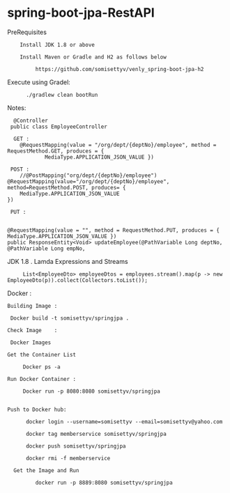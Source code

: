 # spring-boot-jpa-RestAPI


PreRequisites
 
        Install JDK 1.8 or above
        
        Install Maven or Gradle and H2 as follows below 
        
             https://github.com/somisettyv/venly_spring-boot-jpa-h2
             
  Execute using Gradel:
 
          ./gradlew clean bootRun
          
   Notes:
   
      @Controller
     public class EmployeeController 
   
      GET :
      	@RequestMapping(value = "/org/dept/{deptNo}/employee", method = RequestMethod.GET, produces = {
      			MediaType.APPLICATION_JSON_VALUE })
    
     POST :
      	//@PostMapping("org/dept/{deptNo}/employee")
    @RequestMapping(value="/org/dept/{deptNo}/employee", method=RequestMethod.POST, produces= {
        MediaType.APPLICATION_JSON_VALUE
    })
      
     PUT :
       
        	
	@RequestMapping(value = "", method = RequestMethod.PUT, produces = { MediaType.APPLICATION_JSON_VALUE })
	public ResponseEntity<Void> updateEmployee(@PathVariable Long deptNo, @PathVariable Long empNo,
  
  
  JDK 1.8 . Lamda Expressions and Streams
  
         List<EmployeeDto> employeeDtos = employees.stream().map(p -> new EmployeeDto(p)).collect(Collectors.toList());
  
  
  Docker :
  
    Building Image :
        
	 Docker build -t somisettyv/springjpa .
	 
    Check Image    :
        
	 Docker Images 
	 
    Get the Container List 
       
         Docker ps -a
	 
    Run Docker Container :
       
         Docker run -p 8080:8080 somisettyv/springjpa
	 
	 
    Push to Docker hub: 
    
          docker login --username=somisettyv --email=somisettyv@yahoo.com

          docker tag memberservice somisettyv/springjpa

          docker push somisettyv/springjpa

          docker rmi -f memberservice
	  
	  Get the Image and Run

             docker run -p 8889:8080 somisettyv/springjpa
	 
	 
	 
  
  
